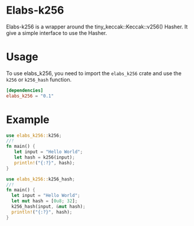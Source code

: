 # Elabs-k256
Elabs-k256 is a wrapper around the tiny_keccak::Keccak::v256() Hasher.
It give a simple interface to use the Hasher.
# Usage
To use elabs_k256, you need to import the `elabs_k256` crate and use the `k256` or `k256_hash` function.
```toml
[dependencies]
elabs_k256 = "0.1"
```
# Example
```rust
use elabs_k256::k256;
//!
fn main() {
   let input = "Hello World";
   let hash = k256(input);
   println!("{:?}", hash);
}
```
```rust
use elabs_k256::k256_hash;
//!
fn main() {
  let input = "Hello World";
  let mut hash = [0u8; 32];
  k256_hash(input, &mut hash);
  println!("{:?}", hash);
}
```
